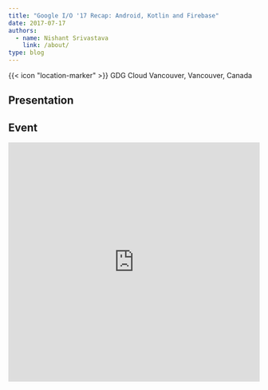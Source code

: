 ```yaml
---
title: "Google I/O '17 Recap: Android, Kotlin and Firebase"
date: 2017-07-17
authors:
  - name: Nishant Srivastava
    link: /about/
type: blog
---
```


{{< icon "location-marker" >}} GDG Cloud Vancouver, Vancouver, Canada

<!--more-->

## Presentation

<script async class="speakerdeck-embed" data-id="3561418972a44b088290d529bfdee77d" data-ratio="1.77777777777778" src="//speakerdeck.com/assets/embed.js"></script>

## Event

<iframe src="https://web.archive.org/web/20200823020030/https://www.meetup.com/GDGCloudVancouver/events/240940726/" frameborder="0" width="100%" height="480" allowfullscreen="true" mozallowfullscreen="true" webkitallowfullscreen="true"></iframe>
